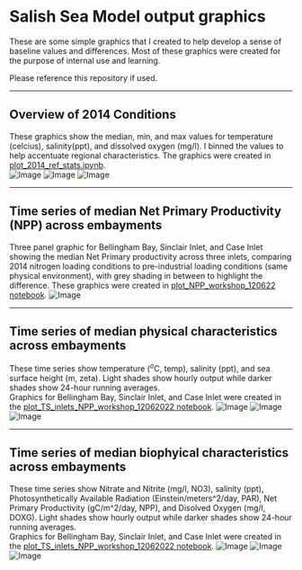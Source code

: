 # Salish Sea Model output graphics 
These are some simple graphics that I created to help develop a sense of baseline values and differences.  Most of these graphics were created for the purpose of internal use and learning.  

Please reference this repository if used.  

---
Overview of 2014 Conditions
---
These graphics show the median, min, and max values for temperature (celcius), salinity(ppt), and dissolved oxygen (mg/l).  I binned the values to help accentuate regional characteristics.  The graphics were created in [plot_2014_ref_stats.ipynb](https://github.com/RachaelDMueller/SalishSeaModel-analysis/blob/main/notebooks/plot_2014_ref_stats.ipynb).  
![Image](https://github.com/RachaelDMueller/SalishSeaModel-analysis/blob/main/graphics/2014_SSS_stats.png)
![Image](https://github.com/RachaelDMueller/SalishSeaModel-analysis/blob/main/graphics/2014_SST_stats.png)
![Image](https://github.com/RachaelDMueller/SalishSeaModel-analysis/blob/main/graphics/2014_DO_stats.png)

---
Time series of median Net Primary Productivity (NPP) across embayments
---
Three panel graphic for Bellingham Bay, Sinclair Inlet, and Case Inlet showing the median Net Primary productivity across three inlets, comparing 2014 nitrogen loading conditions to pre-industrial loading conditions (same physical environment), with grey shading in between to highlight the difference. 
These graphics were created in [plot_NPP_workshop_120622 notebook](https://github.com/RachaelDMueller/SalishSeaModel-analysis/blob/main/NPP_workshop_120622/plot_NPP_workshop_120622.ipynb).
![Image](https://github.com/RachaelDMueller/SalishSeaModel-analysis/blob/main/graphics/3panel_NPP_B6262_S11620_C15325.png)

---
Time series of median physical characteristics across embayments
---
These time series show temperature ($^o$C, temp), salinity (ppt), and sea surface height (m, zeta). Light shades show hourly output while darker shades show 24-hour running averages.  
Graphics for Bellingham Bay, Sinclair Inlet, and Case Inlet were created in the [plot_TS_inlets_NPP_workshop_12062022 notebook](https://github.com/RachaelDMueller/SalishSeaModel-analysis/blob/main/NPP_workshop_120622/plot_TS_inlets_NPP_workshop_12062022.ipynb). 
![Image](https://github.com/RachaelDMueller/SalishSeaModel-analysis/blob/main/graphics/Median_Bellingham_TS_Physical4panel.png)
![Image](https://github.com/RachaelDMueller/SalishSeaModel-analysis/blob/main/graphics/Median_Sinclair_TS_Physical4panel.png)
![Image](https://github.com/RachaelDMueller/SalishSeaModel-analysis/blob/main/graphics/Median_Case_TS_Physical4panel.png)

---
Time series of median biophyical characteristics across embayments
---
These time series show Nitrate and Nitrite (mg/l, NO3), salinity (ppt), Photosynthetically Available Radiation (Einstein/meters^2/day, PAR), Net Primary Productivity (gC/m^2/day, NPP), and Disolved Oxygen (mg/l, DOXG). Light shades show hourly output while darker shades show 24-hour running averages.  
Graphics for Bellingham Bay, Sinclair Inlet, and Case Inlet were created in the [plot_TS_inlets_NPP_workshop_12062022 notebook](https://github.com/RachaelDMueller/SalishSeaModel-analysis/blob/main/NPP_workshop_120622/plot_TS_inlets_NPP_workshop_12062022.ipynb). 
![Image](https://github.com/RachaelDMueller/SalishSeaModel-analysis/blob/main/graphics/Median_Bellingham_NO3_salinity_PAR_NPP_DOXG_5panel.png)
![Image](https://github.com/RachaelDMueller/SalishSeaModel-analysis/blob/main/graphics/Median_Sinclair_NO3_salinity_PAR_NPP_DOXG_5panel.png)
![Image](https://github.com/RachaelDMueller/SalishSeaModel-analysis/blob/main/graphics/Median_Case_NO3_salinity_PAR_NPP_DOXG_5panel.png)

